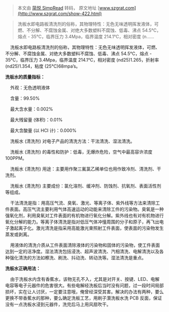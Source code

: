 > 本文由 [简悦 SimpRead](http://ksria.com/simpread/) 转码， 原文地址 [www.szgrat.com](http://www.szgrat.com/show-422.html)

> 洗板水即电路板清洗剂的俗称，其物理特性：无色无味透明挥发液体，可燃、不分解、不腐蚀金属、对绝大多数塑料不腐蚀、低毒、沸点 54.5℃，熔点 - 35℃，临界压力 3.4Mpa，临界温度 214.1℃，相对密度 (n......

    洗板水即电路板清洗剂的俗称，其物理特性：无色无味透明挥发液体，可燃、不分解、不腐蚀金属、对绝大多数塑料不腐蚀、低毒、沸点 54.5℃，熔点 - 35℃，临界压力 3.4Mpa，临界温度 214.1℃，相对密度 (nd25)1.265，折射率 (nd25)1.354，粘度 (25℃)68mpa’s。

 **洗板水的质量指标：**

    外观：无色透明液体

    含量：99.50%

    最大含水量：0.002%

    最大残留量 (体积)：0.01%

    最大含酸量 (以 HCI 计)：0.000%

    洗板水 (清洗剂) 对电子产品的清洗方法：干法清洗、湿法清洗。

    洗板水 (清洗剂) 的毒性和防护：低毒，无爆炸危险，空气中最高容许浓度 100PPM。

    洗板水 (清洗剂) 用途：主要用作聚三氟氯乙稀单位也用作致冷剂、清洗剂、干洗剂。

    洗板水 (清洗剂) 主要成份：氯化溶剂、缓冲剂、防蚀剂、抗氧剂、表面活性剂等组成。

    干法清洗是指：用高压气流、臭氧、激光、等离子体、紫外线等方法来清除工件表面。高压气流主要利用气体高速运动的动能来清除工件的污染物。臭氧是一种强氧化剂，利用臭氧对工件表面的有机物进行氧化分解。紫外线也有对有机物进行氧化分解的能力。等离子体清洗是指对低压气体冲憧周围的分子和原子，再飞出电子激起离子化。激光清洗是指采用高能激光束照射工件表面，使表面的污染物发生蒸发或剥离。

    用液体的清洗介质从工件表面清除液体的污染物和固体的污染物，使工件表面达到一定的洁净度。湿法清洗包括浸洗、超声波清洗、汽相清洗、电解清洗以及各种强化清洗的方法如檫洗、刷洗、抖动洗、转动洗等。湿法清洗是重点。

 **洗板水正确用法：**

    由于洗板水内含有香蕉水，该物无孔不入，尤其是对开关、按键、LED、电解 电容等电子元器件的危害很大。有些电解经洗板后当时没有问题，过一段时间局部损坏，实在让人讨厌，一定要注意哦，俺曾经深受其害。解决的办法有两种，要么更换不带香蕉水的那种，要么确定洗板工艺，用刷子灒洗板水洗 PCB 反面，保证没有一点洗板水浸到元器件，洗完后马上用风扇吹干。